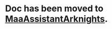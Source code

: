# Doc has been moved to [MaaAssistantArknights](https://github.com/MaaAssistantArknights/MaaAssistantArknights/tree/HEAD/docs).
